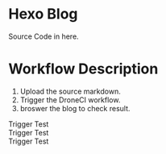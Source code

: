 # Hexo Blog  
Source Code in here.  

# Workflow Description  
1. Upload the source markdown.
2. Trigger the DroneCI workflow.
3. broswer the blog to check result.


Trigger Test  
Trigger Test  
Trigger Test  

